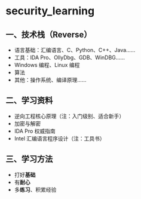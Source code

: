# security_learning

## 一、技术栈（Reverse）

- 语言基础：汇编语言、C、Python、C++、Java......
- 工具：IDA Pro、OllyDbg、GDB、WinDBG......
- Windows 编程、Linux 编程
- 算法
- 其他：操作系统、编译原理......

## 二、学习资料
- 逆向工程核心原理（注：入门级别、适合新手）
- 加密与解密
- IDA Pro 权威指南
- Intel 汇编语言程序设计（注：工具书）

## 三、学习方法
- 打好**基础**
- 有**耐心**
- 多**练习**、积累经验
